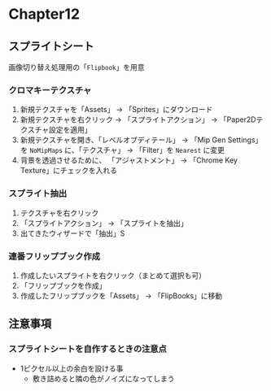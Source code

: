 # Chapter12
## スプライトシート
画像切り替え処理用の「`Flipbook`」を用意
### クロマキーテクスチャ
  1. 新規テクスチャを「Assets」 -> 「Sprites」にダウンロード
  2. 新規テクスチャを右クリック -> 「スプライトアクション」 -> 「Paper2Dテクスチャ設定を適用」
  3. 新規テクスチャを開き、「レベルオブディテール」 -> 「Mip Gen Settings」を `NoMipMaps` に、「テクスチャ」 -> 「Filter」を `Nearest` に変更
  4. 背景を透過させるために、
「アジャストメント」 -> 「Chrome Key Texture」にチェックを入れる

### スプライト抽出
  1. テクスチャを右クリック
  2. 「スプライトアクション」 -> 「スプライトを抽出」
  3. 出てきたウィザードで「抽出」S

### 連番フリップブック作成
  1. 作成したいスプライトを右クリック（まとめて選択も可）
  2. 「フリップブックを作成」
  3. 作成したフリップブックを「Assets」 -> 「FlipBooks」に移動


## 注意事項

### スプライトシートを自作するときの注意点
- 1ピクセル以上の余白を設ける事
  - 敷き詰めると隣の色がノイズになってしまう